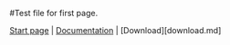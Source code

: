 #Test file for first page.

[Start page](index.md) | [Documentation](documentation.md) | [Download][download.md]

